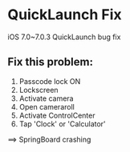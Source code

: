 QuickLaunch Fix
===============

iOS 7.0~7.0.3 QuickLaunch bug fix


Fix this problem:
-----------------

1. Passcode lock ON
2. Lockscreen
3. Activate camera
4. Open cameraroll
5. Activate ControlCenter
6. Tap 'Clock' or 'Calculator'

==> SpringBoard crashing


